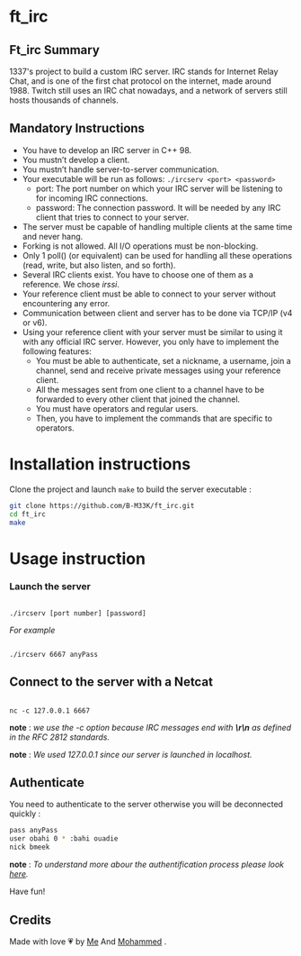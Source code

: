 # ft_irc

## Ft_irc Summary
1337's project to build a custom IRC server. IRC stands for Internet Relay Chat, and is one of the first chat protocol on the internet, made around 1988. Twitch still uses an IRC chat nowadays, and a network of servers still hosts thousands of channels.

## Mandatory Instructions
- You have to develop an IRC server in C++ 98.
- You mustn’t develop a client.
- You mustn’t handle server-to-server communication.
- Your executable will be run as follows:
```./ircserv <port> <password>```
	- port: The port number on which your IRC server will be listening to for incoming
IRC connections.
	- password: The connection password. It will be needed by any IRC client that tries
to connect to your server.
- The server must be capable of handling multiple clients at the same time and never
hang.
- Forking is not allowed. All I/O operations must be non-blocking.
- Only 1 poll() (or equivalent) can be used for handling all these operations (read,
write, but also listen, and so forth).
- Several IRC clients exist. You have to choose one of them as a reference. We chose *irssi*.
- Your reference client must be able to connect to your server without encountering
any error.
- Communication between client and server has to be done via TCP/IP (v4 or v6).
- Using your reference client with your server must be similar to using it with any
official IRC server. However, you only have to implement the following features:
	- You must be able to authenticate, set a nickname, a username, join a channel,
send and receive private messages using your reference client.
	- All the messages sent from one client to a channel have to be forwarded to
every other client that joined the channel.
	- You must have operators and regular users.
	- Then, you have to implement the commands that are specific to operators.

# Installation instructions

Clone the project and launch `make` to build the server executable : 

```sh
git clone https://github.com/B-M33K/ft_irc.git
cd ft_irc
make
```

# Usage instruction

### Launch the server
```

./ircserv [port number] [password]

```

*For example*
```

./ircserv 6667 anyPass

```
## Connect to the server with a Netcat
```

nc -c 127.0.0.1 6667

```
**note** : *we use the -c option because IRC messages end with **\r\n** as defined in the RFC 2812 standards.*

**note** : *We used 127.0.0.1 since our server is launched in localhost.*

## Authenticate

You need to authenticate to the server otherwise you will be deconnected quickly :

```bash
pass anyPass
user obahi 0 * :bahi ouadie
nick bmeek
```

**note** : *To understand more abour the authentification process please look [here](https://www.rfc-editor.org/rfc/rfc2812#section-3.1.1).*

Have fun!

## Credits
Made with love 💗 by [Me](https://github.com/bben-aou)  And  [Mohammed](https://github.com/sdk-meb) .

